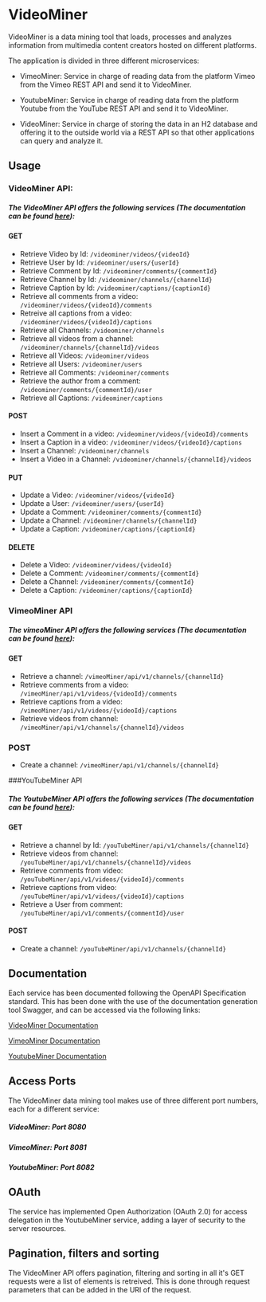 # VideoMiner

VideoMiner is a data mining tool that loads, processes and analyzes information from multimedia content creators hosted on different platforms.

The application is divided in three different microservices:

- VimeoMiner: Service in charge of reading data from the platform Vimeo  from the Vimeo REST API and send it to VideoMiner. 

- YoutubeMiner: Service in charge of reading data from the platform Youtube  from the YouTube REST API and send it to VideoMiner.

- VideoMiner: Service in charge of storing the data in an H2 database and offering it to the outside world via a REST API so that other applications can query and analyze it.

## Usage

### VideoMiner API:
##### The VideoMiner API offers the following services (The documentation can be found [here](http://localhost:8080/swagger-ui/index.html#/channels/findAll_1)):
#### GET
- Retrieve Video by Id: 
```/videominer/videos/{videoId}```
- Retrieve User by Id: 
```/videominer/users/{userId}```
- Retrieve Comment by Id: 
```/videominer/comments/{commentId}```
- Retrieve Channel by Id: 
```/videominer/channels/{channelId}```
- Retrieve Caption by Id: 
```/videominer/captions/{captionId}```
- Retrieve all comments from a video: 
```/videominer/videos/{videoId}/comments```
- Retreive all captions from a video: 
```/videominer/videos/{videoId}/captions```
- Retrieve all Channels: ``` /videominer/channels ```
- Retrieve all videos from a channel: ``` /videominer/channels/{channelId}/videos ```
- Retrieve all Videos: ``` /videominer/videos  ```
- Retrieve all Users: ``` /videominer/users ```
- Retrieve all Comments: ``` /videominer/comments ```
- Retrieve the author from a comment: ``` /videominer/comments/{commentId}/user ```
- Retrieve all Captions: ``` /videominer/captions ```

#### POST
- Insert a Comment in a video: ``` /videominer/videos/{videoId}/comments ```
- Insert a Caption in a video: ``` /videominer/videos/{videoId}/captions ```
- Insert a Channel: ``` /videominer/channels ```
- Insert a Video in a Channel: ``` /videominer/channels/{channelId}/videos ``` 

#### PUT
- Update a Video: ``` /videominer/videos/{videoId} ```
- Update a User: ``` /videominer/users/{userId} ```
- Update a Comment: ``` /videominer/comments/{commentId} ```
- Update a Channel: ``` /videominer/channels/{channelId} ```
- Update a Caption: ``` /videominer/captions/{captionId} ```

#### DELETE
- Delete a Video: ``` /videominer/videos/{videoId} ```
- Delete a Comment: ``` /videominer/comments/{commentId} ```
- Delete a Channel: ``` /videominer/comments/{commentId} ```
- Delete a Caption: ``` /videominer/captions/{captionId} ```


### VimeoMiner API 
##### The vimeoMiner API offers the following services (The documentation can be found [here](http://localhost:8081/swagger-ui/index.html#/channels/findAll_1)):

#### GET
- Retrieve a channel: 
```/vimeoMiner/api/v1/channels/{channelId}```
- Retrieve comments from a video: 
```/vimeoMiner/api/v1/videos/{videoId}/comments```
- Retrieve captions from a video: 
```/vimeoMiner/api/v1/videos/{videoId}/captions```
- Retrieve videos from channel: 
```/vimeoMiner/api/v1/channels/{channelId}/videos```
### POST
- Create a channel: 
```/vimeoMiner/api/v1/channels/{channelId}```

###YouTubeMiner API
##### The YoutubeMiner API offers the following services (The documentation can be found [here](http://localhost:8082/swagger-ui/index.html#/)):

#### GET
- Retrieve a channel by Id:  ```/youTubeMiner/api/v1/channels/{channelId}```
- Retrieve videos from channel: ```/youTubeMiner/api/v1/channels/{channelId}/videos```
- Retrieve comments from video: ```/youTubeMiner/api/v1/videos/{videoId}/comments```
- Retrieve captions from video: ```/youTubeMiner/api/v1/videos/{videoId}/captions```
- Retrieve a User from comment: ```/youTubeMiner/api/v1/comments/{commentId}/user```

#### POST
- Create a channel: ```/youTubeMiner/api/v1/channels/{channelId}```

## Documentation

Each service has been documented following the OpenAPI Specification standard. This has been done with the use of the documentation generation tool Swagger, and can be accessed via the following links:

[VideoMiner Documentation](http://localhost:8080/swagger-ui/index.html#/channels/findAll_1)

[VimeoMiner Documentation](http://localhost:8081/swagger-ui/index.html#/channels/findAll_1)

[YoutubeMiner Documentation](http://localhost:8082/swagger-ui/index.html#/channels/findAll_1)

## Access Ports

The VideoMiner data mining tool makes use of three different port numbers, each for a different service:

##### VideoMiner: Port 8080

##### VimeoMiner: Port 8081

##### YoutubeMiner: Port 8082

## OAuth
The service has implemented Open Authorization (OAuth 2.0) for access delegation in the YoutubeMiner service, adding a layer of security to the server resources.

## Pagination, filters and sorting
The VideoMiner API offers pagination, filtering and sorting in all it's GET requests were a list of elements is retreived.
This is done through request parameters that can be added in the URI of the request.
